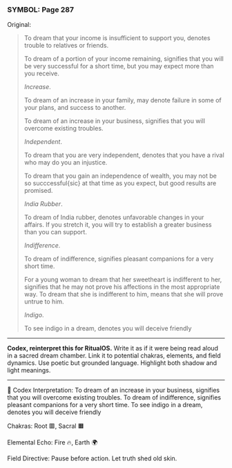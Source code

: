### SYMBOL: Page 287

Original:
> To dream that your income is insufficient to support you,
> denotes trouble to relatives or friends.
> 
> 
> To dream of a portion of your income remaining, signifies that you
> will be very successful for a short time, but you may expect more
> than you receive.
> 
> 
> _Increase_.
> 
> 
> To dream of an increase in your family, may denote failure
> in some of your plans, and success to another.
> 
> 
> To dream of an increase in your business, signifies that you
> will overcome existing troubles.
> 
> 
> _Independent_.
> 
> 
> To dream that you are very independent, denotes that you have a rival
> who may do you an injustice.
> 
> 
> To dream that you gain an independence of wealth, you may not
> be so succcessful{sic} at that time as you expect, but good
> results are promised.
> 
> 
> _India Rubber_.
> 
> 
> To dream of India rubber, denotes unfavorable changes in your affairs.
> If you stretch it, you will try to establish a greater business than
> you can support.
> 
> 
> _Indifference_.
> 
> 
> To dream of indifference, signifies pleasant companions for a very short time.
> 
> 
> For a young woman to dream that her sweetheart is indifferent to her,
> signifies that he may not prove his affections in the most appropriate way.
> To dream that she is indifferent to him, means that she will prove
> untrue to him.
> 
> 
> _Indigo_.
> 
> 
> To see indigo in a dream, denotes you will deceive friendly

---

**Codex, reinterpret this for RitualOS.**
Write it as if it were being read aloud in a sacred dream chamber.
Link it to potential chakras, elements, and field dynamics.
Use poetic but grounded language.
Highlight both shadow and light meanings.

---

🔁 Codex Interpretation:
To dream of an increase in your business, signifies that you will overcome existing troubles. To dream of indifference, signifies pleasant companions for a very short time. To see indigo in a dream, denotes you will deceive friendly

Chakras: Root 🟥, Sacral 🟧

Elemental Echo: Fire 🔥, Earth 🌍

Field Directive: Pause before action. Let truth shed old skin.
